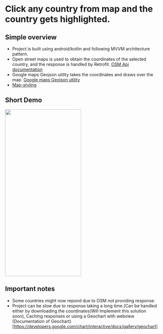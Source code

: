 # Click any country from map and the country gets highlighted.


## Simple overview
* Project is built using android/kotlin and following MVVM architecture pattern.
* Open street maps is used to obtain the coordinates of the selected country, and the response is handled by Retrofit. [OSM Api documentation](https://nominatim.org/release-docs/latest/api/Search/)
* Google maps Geojson utility takes the coordinates and draws over the map. [Google maps Geojson utility](https://developers.google.com/maps/documentation/android-sdk/utility/geojson)
* [Map-styling](https://developers.google.com/maps/documentation/android-sdk/styling)



## Short Demo
<img src="https://user-images.githubusercontent.com/57041674/116604523-88952e80-a92e-11eb-9b18-cb42b11c6dec.gif" width="250" height="550"/>

## Important notes
* Some countries might now repond due to OSM not providing response.
* Project can be slow due to response taking a long time.(Can be handled either by downloading the coordinates(Will Implement this solution soon), Caching responses or using a Geochart with webview (Documentation of Geochart)[https://developers.google.com/chart/interactive/docs/gallery/geochart]
